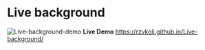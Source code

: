 # Live background
![Live-background-demo](https://user-images.githubusercontent.com/100797809/167251487-8eed9845-1a36-4f33-abac-55d732b3c643.png)
**Live Demo** https://rzvkoli.github.io/Live-background/
